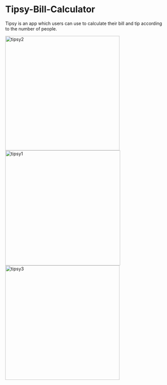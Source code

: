 # Tipsy-Bill-Calculator
Tipsy is an app which users can use to calculate their bill and tip according to the number of people.

<img width="361" alt="tipsy2" src="https://user-images.githubusercontent.com/92036779/188419169-4e1b7618-ade4-468e-9175-4454bd55845a.png">
<img width="363" alt="tipsy1" src="https://user-images.githubusercontent.com/92036779/188419212-aa6c74c7-b0cc-4b0f-89d7-5c84d32012c8.png">
<img width="361" alt="tipsy3" src="https://user-images.githubusercontent.com/92036779/188419223-7066db71-14dc-4ba8-b23f-0125cb9429f6.png">
